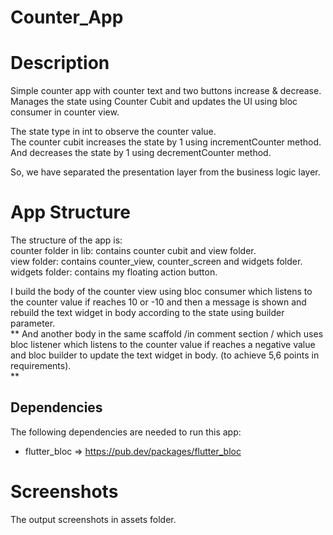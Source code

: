 # Counter_App

# Description

Simple counter app with counter text and two buttons increase & decrease.             
Manages the state using Counter Cubit and updates the UI using bloc consumer in counter view.

The state type in int to observe the counter value.      
The counter cubit increases the state by 1 using incrementCounter method.    
And decreases the state by 1 using decrementCounter method.    

So, we have separated the presentation layer from the business logic layer.         

# App Structure

The structure of the app is:             
counter folder in lib: contains counter cubit and view folder.     
view folder: contains counter_view, counter_screen and widgets folder.      
widgets folder: contains my floating action button.    

I build the body of the counter view using bloc consumer which listens to the counter value if reaches 10 or -10 and
then a message is shown and
rebuild the text widget in body according to the state using builder parameter.       
**
And another body in the same scaffold /in comment section / which uses bloc listener which listens to the counter value if
reaches a negative value and bloc builder to update the text widget in body. (to achieve 5,6 points in requirements).      
**

## Dependencies

The following dependencies are needed to run this app:

- flutter_bloc  => https://pub.dev/packages/flutter_bloc

# Screenshots

The output screenshots in assets folder.
